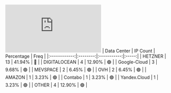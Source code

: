 ![Diagramm](https://github.com/obajay/StateSync-snapshots/blob/main/Projects/Odin/1/README.md)
| Data Center | IP Count | Percentage | Freq |
|:------------:|:--------:|:-----------:|:-----:|
| HETZNER | 13 | 41.94% | 🔴 |
| DIGITALOCEAN | 4 | 12.90% | 🟢 |
| Google-Cloud | 3 | 9.68% | 🟢 |
| MEVSPACE | 2 | 6.45% | 🟢 |
| OVH | 2 | 6.45% | 🟢 |
| AMAZON | 1 | 3.23% | 🟢 |
| Contabo | 1 | 3.23% | 🟢 |
| Yandex.Cloud | 1 | 3.23% | 🟢 |
| OTHER | 4 | 12.90% | 🟢 |